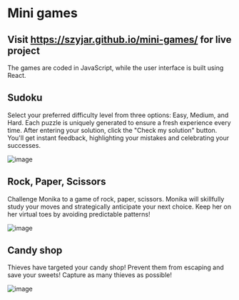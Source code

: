 # Mini games
## Visit https://szyjar.github.io/mini-games/ for live project

The games are coded in JavaScript, while the user interface is built using React.

## Sudoku
Select your preferred difficulty level from three options: Easy, Medium, and Hard. Each puzzle is uniquely generated to ensure a fresh experience every time.
After entering your solution, click the "Check my solution" button. You'll get instant feedback, highlighting your mistakes and celebrating your successes.

![image](https://github.com/SzyJar/mini-games/assets/107247457/9f1fb5b6-6d6b-4e1b-bb7d-d232856a4d72)

## Rock, Paper, Scissors
Challenge Monika to a game of rock, paper, scissors. Monika will skillfully study your moves and strategically anticipate your next choice. Keep her on her virtual toes by avoiding predictable patterns!

![image](https://github.com/SzyJar/mini-games/assets/107247457/1ba7969a-e858-4f80-942b-132bdb513f36)

## Candy shop
Thieves have targeted your candy shop! Prevent them from escaping and save your sweets! Capture as many thieves as possible!

![image](https://github.com/SzyJar/mini-games/assets/107247457/d56c36b0-ac4a-4789-bdae-11c441b3eba9)


